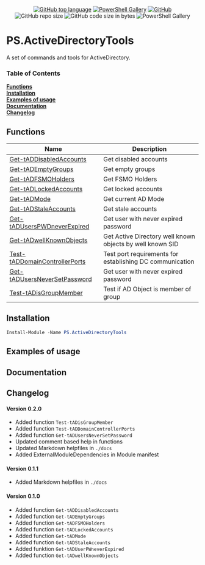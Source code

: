 <p align="center">
<a href="https://github.com/t0rsten/PS.ActiveDirectoryTools"><img alt="GitHub top language" src="https://img.shields.io/github/languages/top/t0rsten/PS.ActiveDirectoryTools"></a>
<a href="https://www.powershellgallery.com/packages/PS.ActiveDirectoryTools/"><img alt="PowerShell Gallery" src="https://img.shields.io/powershellgallery/v/PS.ActiveDirectoryTools"></a>
<a href="https://github.com/t0rsten/PS.ActiveDirectoryTools/blob/master/LICENSE"><img alt="GitHub" src="https://img.shields.io/github/license/t0rsten/PS.ActiveDirectoryTools"></a><br>
<img alt="GitHub repo size" src="https://img.shields.io/github/repo-size/t0rsten/PS.ActiveDirectoryTools">
<img alt="GitHub code size in bytes" src="https://img.shields.io/github/languages/code-size/t0rsten/PS.ActiveDirectoryTools">

<img alt="PowerShell Gallery" src="https://img.shields.io/powershellgallery/p/PS.ActiveDirectoryTools?color=blue">
</p>


# PS.ActiveDirectoryTools
A set of commands and tools for ActiveDirectory.

### Table of Contents
**[Functions](#functions)**<br>
**[Installation](#installation)**<br>
**[Examples of usage](#examples-of-usage)**<br>
**[Documentation](#documentation)**<br>
**[Changelog](#changelog)**<br>

## Functions

| Name                                                                   | Description                                               |
| ---------------------------------------------------------------------- | --------------------------------------------------------- |
| [Get-tADDisabledAccounts](docs/Get-tADDisabledAccounts.md)             | Get disabled accounts                                     |
| [Get-tADEmptyGroups](docs/Get-tADEmptyGroups.md)                       | Get empty groups                                          |
| [Get-tADFSMOHolders](docs/Get-tADFSMOHolders.md)                       | Get FSMO Holders                                          |
| [Get-tADLockedAccounts](docs/Get-tADLockedAccounts.md)                 | Get locked accounts                                       |
| [Get-tADMode](docs/Get-tADMode.md)                                     | Get current AD Mode                                       |
| [Get-tADStaleAccounts](docs/Get-tADStaleAccounts.md)                   | Get stale accounts                                        |
| [Get-tADUsersPWDneverExpired](docs/Get-tADUsersPWDneverExpired.md)     | Get user with never expired password                      |
| [Get-tADwellKnownObjects](docs/Get-tADwellKnownObjects.md)             | Get Active Directory well known objects by well known SID |
| [Test-tADDomainControllerPorts](docs/Test-tADDomainControllerPorts.md) | Test port requirements for establishing DC communication  |
| [Get-tADUsersNeverSetPassword](docs/Get-tADUsersNeverSetPassword.md)   | Get user with never expired password                      |
| [Test-tADisGroupMember](docs/Test-tADDomainControllerPorts.md)         | Test if AD Object is member of group                      |


## Installation
```Powershell
Install-Module -Name PS.ActiveDirectoryTools
```

## Examples of usage

## Documentation

## Changelog
#### Version 0.2.0
  - Added function ```Test-tADisGroupMember```
  - Added function ```Test-tADDomainControllerPorts```
  - Added function ```Get-tADUsersNeverSetPassword```
  - Updated comment based help in functions
  - Updated Markdown helpfiles in ```./docs```
  - Added ExternalModuleDependencies in Module manifest

#### Version 0.1.1
  - Added Markdown helpfiles in ```./docs```

#### Version 0.1.0
  - Added function ```Get-tADDisabledAccounts```
  - Added function ```Get-tADEmptyGroups```
  - Added function ```Get-tADFSMOHolders```
  - Added function ```Get-tADLockedAccounts```
  - Added function ```Get-tADMode```
  - Added function ```Get-tADStaleAccounts```
  - Added funktion ```Get-tADUserPWneverExpired```
  - Added function ```Get-tADwellKnownObjects```